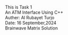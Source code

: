 This is Task 1
<br>
An ATM Interface Using C++
<br>
Auther: Al Rubayet Turjo
<br>
Date: 16 September,2024
<br>
Brainwave Matrix Solution